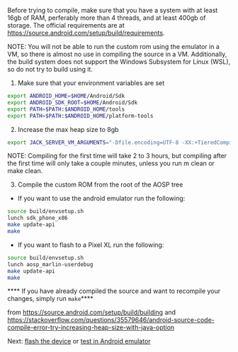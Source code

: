 Before trying to compile, make sure that you have a system with at least 16gb of RAM, perferably more than 4 threads, and at least 400gb of storage. The official requirements are at https://source.android.com/setup/build/requirements.

NOTE: You will not be able to run the custom rom using the emulator in a VM, so there is almost no use in compiling the source in a VM. Additionally, the build system does not support the Windows Subsystem for Linux (WSL), so do not try to build using it.

1. Make sure that your environment variables are set
```bash
export ANDROID_HOME=$HOME/Android/Sdk
export ANDROID_SDK_ROOT=$HOME/Android/Sdk
export PATH=$PATH:$ANDROID_HOME/tools
export PATH=$PATH:$ANDROID_HOME/platform-tools
```

2. Increase the max heap size to 8gb
```bash
export JACK_SERVER_VM_ARGUMENTS="-Dfile.encoding=UTF-8 -XX:+TieredCompilation -Xmx8g"
```

NOTE: Compiling for the first time will take 2 to 3 hours, but compiling after the first time will only take a couple minutes, unless you run m clean or make clean.

3. Compile the custom ROM from the root of the AOSP tree
* If you want to use the android emulator run the following:
```bash
source build/envsetup.sh
lunch sdk_phone_x86
make update-api
make
```
* If you want to flash to a Pixel XL run the following:
```bash
source build/envsetup.sh
lunch aosp_marlin-userdebug
make update-api
make
```

**** If you have already compiled the source and want to recompile your changes, simply run ```make```****
  
from https://source.android.com/setup/build/building and https://stackoverflow.com/questions/35579646/android-source-code-compile-error-try-increasing-heap-size-with-java-option

Next: [flash the device](https://github.com/ksefcovic/CYBR4580/blob/master/AndroidDocumentation/DeviceSetUp.md) or [test in Android emulator](https://github.com/ksefcovic/CYBR4580/blob/master/AndroidDocumentation/RunAndroidEmulator.md)

